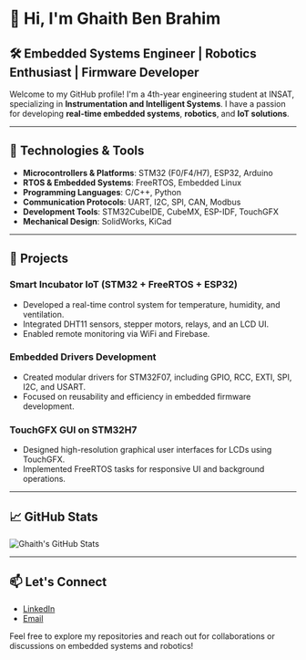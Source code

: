 # 👋 Hi, I'm Ghaith Ben Brahim

## 🛠️ Embedded Systems Engineer | Robotics Enthusiast | Firmware Developer

Welcome to my GitHub profile! I'm a 4th-year engineering student at INSAT, specializing in **Instrumentation and Intelligent Systems**. I have a passion for developing **real-time embedded systems**, **robotics**, and **IoT solutions**.

---

## 🔧 Technologies & Tools

- **Microcontrollers & Platforms**: STM32 (F0/F4/H7), ESP32, Arduino
- **RTOS & Embedded Systems**: FreeRTOS, Embedded Linux
- **Programming Languages**: C/C++, Python
- **Communication Protocols**: UART, I2C, SPI, CAN, Modbus
- **Development Tools**: STM32CubeIDE, CubeMX, ESP-IDF, TouchGFX
- **Mechanical Design**: SolidWorks, KiCad

---

## 🚀 Projects

### Smart Incubator IoT (STM32 + FreeRTOS + ESP32)
- Developed a real-time control system for temperature, humidity, and ventilation.
- Integrated DHT11 sensors, stepper motors, relays, and an LCD UI.
- Enabled remote monitoring via WiFi and Firebase.

### Embedded Drivers Development
- Created modular drivers for STM32F07, including GPIO, RCC, EXTI, SPI, I2C, and USART.
- Focused on reusability and efficiency in embedded firmware development.

### TouchGFX GUI on STM32H7
- Designed high-resolution graphical user interfaces for LCDs using TouchGFX.
- Implemented FreeRTOS tasks for responsive UI and background operations.

---

## 📈 GitHub Stats

![Ghaith's GitHub Stats](https://github-readme-stats.vercel.app/api?username=GhaithhBenbrahim&show_icons=true&theme=radical)

---

## 📫 Let's Connect

- [LinkedIn](https://www.linkedin.com/in/ghaith-ben-brahim)
- [Email](mailto:your.email@example.com)

Feel free to explore my repositories and reach out for collaborations or discussions on embedded systems and robotics!

